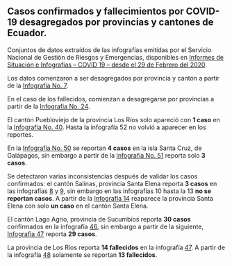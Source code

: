 ﻿## Casos confirmados y fallecimientos por COVID-19 desagregados por  provincias y cantones de Ecuador.
Conjuntos de datos extraídos de las infografías emitidas por el Servicio Nacional de Gestión de Riesgos y Emergencias, disponibles en [Informes de Situación e Infografias – COVID 19 – desde el 29 de Febrero del 2020](https://www.gestionderiesgos.gob.ec/informes-de-situacion-covid-19-desde-el-13-de-marzo-del-2020/).

Los datos comenzaron a ser desagregados por provincia y cantón a partir de la [Infografia No. 7](https://www.gestionderiesgos.gob.ec/wp-content/uploads/2020/03/7INFOGRAFIA-NACIONALCOVI-19-COE-NACIONAL-16032020-16h00.pdf). 

En el caso de los fallecidos, comienzan a desagregarse por provincias a partir de la [Infografia No. 24](https://www.gestionderiesgos.gob.ec/wp-content/uploads/2020/03/INFOGRAFIA-NACIONALCOVI-19-COE-NACIONAL-26032020-10h00-1.pdf). 

El cantón Puebloviejo de la provincia Los Ríos solo apareció con **1 caso** en la [Infografia No. 40](https://www.gestionderiesgos.gob.ec/wp-content/uploads/2020/04/INFOGRAFIA-NACIONALCOVI-19-COE-NACIONAL-04042020-10h00.pdf). Hasta la infografía 52 no volvió a aparecer en los reportes.

En la [Infografía No. 50](https://www.gestionderiesgos.gob.ec/wp-content/uploads/2020/04/INFOGRAFIA-NACIONALCOVI-19-COE-NACIONAL-14042020-08h00.pdf) se reportan **4 casos** en la isla Santa Cruz, de Galápagos, sin embargo a partir de la [Infografía No. 51](https://www.gestionderiesgos.gob.ec/wp-content/uploads/2020/04/INFOGRAFIA-NACIONALCOVI-19-COE-NACIONAL-15042020-08h00.pdf) reporta solo **3 casos**.

Se detectaron varias inconsistencias después de validar los casos confirmados: el cantón Salinas, provincia Santa Elena reporta **3 casos** en las infografías [8](https://www.gestionderiesgos.gob.ec/wp-content/uploads/2020/03/8INFOGRAFIA-NACIONALCOVI-19-COE-NACIONAL-1703202O-09h00.pdf) y [9](https://www.gestionderiesgos.gob.ec/wp-content/uploads/2020/03/9INFOGRAFIA-NACIONALCOVI-19-COE-NACIONAL-17032020.pdf), sin embargo en las infografías 10 hasta la 13 **no se reportan casos**. A partir de la [Infografía 14](https://www.gestionderiesgos.gob.ec/wp-content/uploads/2020/03/14INFOGRAFIA-NACIONALCOVI-19-COE-NACIONAL-20032020-10H00revisado.pdf) reaparece la provincia Santa Elena con solo **un caso** en el cantón Santa Elena.

El cantón Lago Agrio, provincia de Sucumbíos reporta **30 casos** confirmados en la infografía [46](https://www.gestionderiesgos.gob.ec/wp-content/uploads/2020/04/INFOGRAFIA-NACIONALCOVI-19-COE-NACIONAL-10042020-07h00.pdf), sin embargo a partir de la siguiente, [Infografía 47](https://www.gestionderiesgos.gob.ec/wp-content/uploads/2020/04/INFOGRAFIA-NACIONALCOVI-19-COE-NACIONAL-11042020-07h00.pdf) reporta **29 casos**.

La provincia de Los Ríos reporta **14 fallecidos** en la infografía [47](https://www.gestionderiesgos.gob.ec/wp-content/uploads/2020/04/INFOGRAFIA-NACIONALCOVI-19-COE-NACIONAL-11042020-07h00.pdf). A partir de la infografía [48](https://www.gestionderiesgos.gob.ec/wp-content/uploads/2020/04/INFOGRAFIA-NACIONALCOVI-19-COE-NACIONAL-12042020-08h00.pdf) solamente se reportan **13 fallecidos**. 
